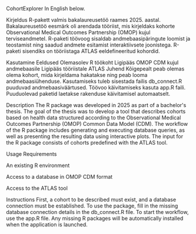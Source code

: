 CohortExplorer
In English below.

Kirjeldus
R-pakett valmis bakalaureusetöö raames 2025. aastal. 
Bakalaureusetöö eesmärk oli arendada tööriist, mis kirjeldaks kohorte Observational Medical Outcomes Partnership (OMOP) kujul terviseandmetel.
R-paketi töövoog sisaldab andmebaasipäringute loomist ja teostamist ning saadud andmete esitamist interaktiivsete joonistega. R-paketi sisendiks on tööriistaga ATLAS eeldefineeritud kohordid.

Kasutamine
Eeldused
Olemasolev R töökoht
Ligipääs OMOP CDM kujul andmebaasile
Ligipääs tööriistale ATLAS
Juhend
Kõigepealt peab olemas olema kohort, mida kirjeldama hakatakse ning peab looma andmebaasiühenduse.
Kasutamiseks tuleb sisestada failis db_connect.R puuduvad andmebaasiväärtused. Töövoo käivitamiseks kasuta app.R faili.
Puuduolevad paketid laetakse rakenduse käivitamisel automaatselt.

Description
The R package was developed in 2025 as part of a bachelor's thesis.
The goal of the thesis was to develop a tool that describes cohorts based on health data structured according to the Observational Medical Outcomes Partnership (OMOP) Common Data Model (CDM).
The workflow of the R package includes generating and executing database queries, as well as presenting the resulting data using interactive plots. The input for the R package consists of cohorts predefined with the ATLAS tool.

Usage
Requirements

An existing R environment

Access to a database in OMOP CDM format

Access to the ATLAS tool

Instructions
First, a cohort to be described must exist, and a database connection must be established.
To use the package, fill in the missing database connection details in the db_connect.R file.
To start the workflow, use the app.R file.
Any missing R packages will be automatically installed when the application is launched.
